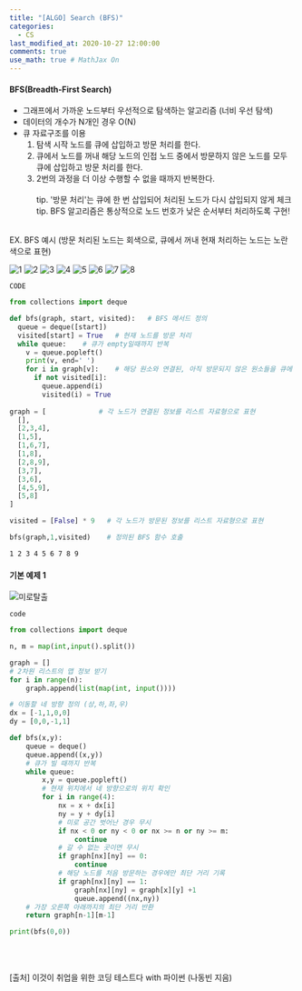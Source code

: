 ```yaml
---
title: "[ALGO] Search (BFS)"
categories: 
  - CS
last_modified_at: 2020-10-27 12:00:00
comments: true
use_math: true # MathJax On
---
```


#### BFS(Breadth-First Search)

- 그래프에서 가까운 노드부터 우선적으로 탐색하는 알고리즘 (너비 우선 탐색)
- 데이터의 개수가 N개인 경우 O(N)
- 큐 자료구조를 이용
  1. 탐색 시작 노드를 큐에 삽입하고 방문 처리를 한다.
  2. 큐에서 노드를 꺼내 해당 노드의 인접 노드 중에서 방문하지 않은 노드를 모두 큐에 삽입하고 방문 처리를 한다.
  3. 2번의 과정을 더 이상 수행할 수 없을 때까지 반복한다.  <br> <br>
  tip. '방문 처리'는 큐에 한 번 삽입되어 처리된 노드가 다시 삽입되지 않게 체크 <br>
  tip. BFS 알고리즘은 통상적으로 노드 번호가 낮은 순서부터 처리하도록 구현! <br><br>

EX. BFS 예시 (방문 처리된 노드는 회색으로, 큐에서 꺼내 현재 처리하는 노드는 노란색으로 표현)

![1](https://user-images.githubusercontent.com/62474292/101720538-3d968e00-3ae9-11eb-90ed-921a1e4d4aaf.png)
![2](https://user-images.githubusercontent.com/62474292/101720541-3e2f2480-3ae9-11eb-9cbc-3dcbb0b39b53.png)
![3](https://user-images.githubusercontent.com/62474292/101720529-3a9b9d80-3ae9-11eb-8b5b-aade65b4bf89.png)
![4](https://user-images.githubusercontent.com/62474292/101720549-425b4200-3ae9-11eb-906f-6d92af1423e1.png)
![5](https://user-images.githubusercontent.com/62474292/101720553-42f3d880-3ae9-11eb-9b76-0bcb88228491.png)
![6](https://user-images.githubusercontent.com/62474292/101720547-40917e80-3ae9-11eb-8c4e-01c3dd46da93.png)
![7](https://user-images.githubusercontent.com/62474292/101720527-396a7080-3ae9-11eb-9e69-d433e7688fd9.png)
![8](https://user-images.githubusercontent.com/62474292/101720537-3c656100-3ae9-11eb-8963-403bdf0a539d.png)

`CODE`
```py
from collections import deque

def bfs(graph, start, visited):   # BFS 메서드 정의
  queue = deque([start])
  visited[start] = True   # 현재 노드를 방문 처리
  while queue:    # 큐가 empty일때까지 반복
    v = queue.popleft()
    print(v, end=' ')
    for i in graph[v]:    # 해당 원소와 연결된, 아직 방문되지 않은 원소들을 큐에 삽입
      if not visited[i]:
        queue.append(i)
        visited(i) = True
        
graph = [             # 각 노드가 연결된 정보를 리스트 자료형으로 표현
  [],
  [2,3,4],
  [1,5],
  [1,6,7],
  [1,8],
  [2,8,9],
  [3,7],
  [3,6],
  [4,5,9],
  [5,8]
]

visited = [False] * 9   # 각 노드가 방문된 정보를 리스트 자료형으로 표현

bfs(graph,1,visited)    # 정의된 BFS 함수 호출
```
```
1 2 3 4 5 6 7 8 9
```

#### 기본 예제 1
![미로탈출](https://user-images.githubusercontent.com/62474292/101720543-3f605180-3ae9-11eb-8c89-6db2141fbbc9.JPG)

`code`
```py
from collections import deque

n, m = map(int,input().split())

graph = []
# 2차원 리스트의 맵 정보 받기
for i in range(n):
    graph.append(list(map(int, input())))

# 이동할 네 방향 정의 (상,하,좌,우)
dx = [-1,1,0,0]
dy = [0,0,-1,1]

def bfs(x,y):
    queue = deque()
    queue.append((x,y))
    # 큐가 빌 때까지 반복
    while queue:
        x,y = queue.popleft()
        # 현재 위치에서 네 방향으로의 위치 확인
        for i in range(4):
            nx = x + dx[i]
            ny = y + dy[i]
            # 미로 공간 벗어난 경우 무시
            if nx < 0 or ny < 0 or nx >= n or ny >= m:
                continue
            # 갈 수 없는 곳이면 무시
            if graph[nx][ny] == 0:
                continue
            # 해당 노드를 처음 방문하는 경우에만 최단 거리 기록
            if graph[nx][ny] == 1:
                graph[nx][ny] = graph[x][y] +1
                queue.append((nx,ny))
    # 가장 오른쪽 아래까지의 최단 거리 반환
    return graph[n-1][m-1]

print(bfs(0,0))
```

<br><br>

[출처] 이것이 취업을 위한 코딩 테스트다 with 파이썬 (나동빈 지음)
